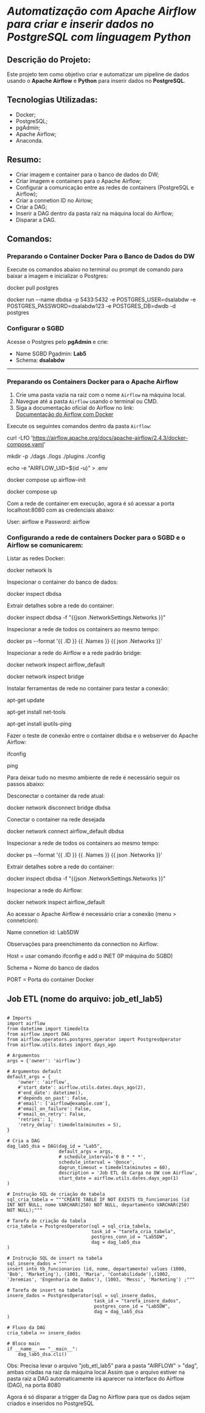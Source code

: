 # ***Automatização com Apache Airflow para criar e inserir dados no PostgreSQL com linguagem Python***

## **Descrição do Projeto:**
Este projeto tem como objetivo criar e automatizar um pipeline de dados usando o **Apache Airflow** e **Python** para inserir dados no **PostgreSQL**. 

## **Tecnologias Utilizadas**:
- Docker;
- PostgreSQL;
- pgAdmin;
- Apache Airflow;
- Anaconda.

## **Resumo**: 
* Criar imagem e container para o banco de dados do DW;
* Criar imagem e containers para o Apache Airflow;
* Configurar a comunicação entre as redes de containers (PostgreSQL e Airflow);
* Criar a connetion ID no Airlow;
* Criar a DAG;
* Inserir a DAG dentro da pasta raiz na máquina local do Airflow;
* Disparar a DAG.

## **Comandos**:

### Preparando o Container Docker Para o Banco de Dados do DW

Execute os comandos abaixo no terminal ou prompt de comando para baixar a imagem e inicializar o Postgres:

docker pull postgres

docker run --name dbdsa -p 5433:5432 -e POSTGRES_USER=dsalabdw -e POSTGRES_PASSWORD=dsalabdw123 -e POSTGRES_DB=dwdb -d postgres



### Configurar o SGBD

Acesse o Postgres pelo **pgAdmin** e crie:

- Name SGBD Pgadmin: **Lab5**
- Schema: **dsalabdw**

---

### Preparando os Containers Docker para o Apache Airflow

1. Crie uma pasta vazia na raiz com o nome `Airflow` na máquina local.
2. Navegue até a pasta `Airflow` usando o terminal ou CMD.
3. Siga a documentação oficial do Airflow no link:  
   [Documentação do Airflow com Docker](https://airflow.apache.org/docs/apache-airflow/stable/howto/docker-compose/index.html)
   
Execute os seguintes comandos dentro da pasta `Airflow`:



curl -LfO 'https://airflow.apache.org/docs/apache-airflow/2.4.3/docker-compose.yaml'

mkdir -p ./dags ./logs ./plugins ./config

echo -e "AIRFLOW_UID=$(id -u)" > .env

docker compose up airflow-init

docker compose up

Com a rede de container em execução, agora é só acessar a porta localhost:8080 com as credenciais abaixo:

User: airflow e Password: airflow


### Configurando a rede de containers Docker para o SGBD e o Airflow se comunicarem:

Listar as redes Docker:

docker network ls

Inspecionar o container do banco de dados:

docker inspect dbdsa

Extrair detalhes sobre a rede do container:

docker inspect dbdsa -f "{{json .NetworkSettings.Networks }}"

Inspecionar a rede de todos os containers ao mesmo tempo:

docker ps --format '{{ .ID }} {{ .Names }} {{ json .Networks }}'

Inspecionar a rede do Airflow e a rede padrão bridge:

docker network inspect airflow_default

docker network inspect bridge

Instalar ferramentas de rede no container para testar a conexão:

apt-get update

apt-get install net-tools

apt-get install iputils-ping

Fazer o teste de conexão entre o container dbdsa e o webserver do Apache Airflow:

ifconfig

ping

Para deixar tudo no mesmo ambiente de rede é necessário seguir os passos abaixo:

Desconectar o container da rede atual:

docker network disconnect bridge dbdsa

Conectar o container na rede desejada

docker network connect airflow_default dbdsa

Inspecionar a rede de todos os containers ao mesmo tempo:

docker ps --format '{{ .ID }} {{ .Names }} {{ json .Networks }}'

Extrair detalhes sobre a rede do container:

docker inspect dbdsa -f "{{json .NetworkSettings.Networks }}"

Inspecionar a rede do Airflow:

docker network inspect airflow_default

Ao acessar o Apache Airflow é necessário criar a conexão (menu > connetcion): 

Name connetion id: Lab5DW

Observações para preenchimento da connection no Airflow:

Host = usar comando ifconfig e add o INET (IP máquina do SGBD)

Schema = Nome do banco de dados

PORT = Porta do container Docker


## Job ETL (nome do arquivo: job_etl_lab5)
```

# Imports
import airflow
from datetime import timedelta
from airflow import DAG
from airflow.operators.postgres_operator import PostgresOperator
from airflow.utils.dates import days_ago

# Argumentos
args = {'owner': 'airflow'}

# Argumentos default
default_args = {
    'owner': 'airflow',    
    #'start_date': airflow.utils.dates.days_ago(2),
    #'end_date': datetime(),
    #'depends_on_past': False,
    #'email': ['airflow@example.com'],
    #'email_on_failure': False,
    #'email_on_retry': False,
    'retries': 1,
    'retry_delay': timedelta(minutes = 5),
}

# Cria a DAG
dag_lab5_dsa = DAG(dag_id = "Lab5",
                   default_args = args,
                   # schedule_interval='0 0 * * *',
                   schedule_interval = '@once',  
                   dagrun_timeout = timedelta(minutes = 60),
                   description = 'Job ETL de Carga no DW com Airflow',
                   start_date = airflow.utils.dates.days_ago(1)
)

# Instrução SQL de criação de tabela
sql_cria_tabela = """CREATE TABLE IF NOT EXISTS tb_funcionarios (id INT NOT NULL, nome VARCHAR(250) NOT NULL, departamento VARCHAR(250) NOT NULL);"""

# Tarefa de criação da tabela
cria_tabela = PostgresOperator(sql = sql_cria_tabela,
                               task_id = "tarefa_cria_tabela",
                               postgres_conn_id = "Lab5DW",
                               dag = dag_lab5_dsa
)

# Instrução SQL de insert na tabela
sql_insere_dados = """
insert into tb_funcionarios (id, nome, departamento) values (1000, 'Bob', 'Marketing'), (1001, 'Maria', 'Contabilidade'),(1002, 'Jeremias', 'Engenharia de Dados'), (1003, 'Messi', 'Marketing') ;"""

# Tarefa de insert na tabela
insere_dados = PostgresOperator(sql = sql_insere_dados,
                                task_id = "tarefa_insere_dados",
                                postgres_conn_id = "Lab5DW",
                                dag = dag_lab5_dsa
)

# Fluxo da DAG
cria_tabela >> insere_dados

# Bloco main
if __name__ == "__main__":
    dag_lab5_dsa.cli()

```

Obs: Precisa levar o arquivo "job_etl_lab5" para a pasta "AIRFLOW" > "dag", ambas criadas na raiz da máquina local
Assim que o arquivo estiver na pasta raiz a DAG automaticamente irá aparecer na interface do Airflow (DAG), na porta 8080

Agora é só disparar a trigger da Dag no Airflow para que os dados sejam criados e inseridos no PostgreSQL

